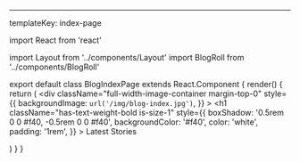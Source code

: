 ---
templateKey: index-page

import React from 'react'

import Layout from '../components/Layout'
import BlogRoll from '../components/BlogRoll'

export default class BlogIndexPage extends React.Component {
  render() {
    return (
      <Layout>
        <div
          className="full-width-image-container margin-top-0"
          style={{
            backgroundImage: `url('/img/blog-index.jpg')`,
          }}
        >
          <h1
            className="has-text-weight-bold is-size-1"
            style={{
              boxShadow: '0.5rem 0 0 #f40, -0.5rem 0 0 #f40',
              backgroundColor: '#f40',
              color: 'white',
              padding: '1rem',
            }}
          >
            Latest Stories
          </h1>
        </div>
        <section className="section">
          <div className="container">
            <div className="content">
              <BlogRoll />
            </div>
          </div>
        </section>
      </Layout>
    )
  }
}